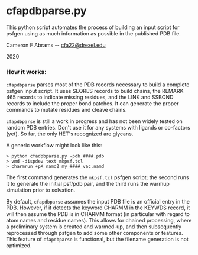 # cfapdbparse.py

This python script automates the process of building an input script for psfgen using as much information as possible in the published PDB file.  

Cameron F Abrams -- cfa22@drexel.edu

2020


### How it works:

`cfapdbparse` parses most of the PDB records necessary to build a complete psfgen input script.  It uses SEQRES records to build chains, the REMARK 465 records to indicate missing residues, and the LINK and SSBOND records to include the proper bond patches.  It can generate the proper commands to mutate residues and cleave chains.

`cfapdbparse` is still a work in progress and has not been widely tested on random PDB entries.  Don't use it for any systems with ligands or co-factors (yet).  So far, the only HET's recognized are glycans.

A generic workflow might look like this:

```
> python cfadpbparse.py -pdb ####.pdb
> vmd -dispdev text mkpsf.tcl
> charmrun +pX namd2 my_####_vac.namd
```

The first command generates the `mkpsf.tcl` psfgen script; the second runs it to generate the initial psf/pdb pair, and the third runs the warmup simulation prior to solvation.

By default, `cfapdbparse` assumes the input PDB file is an official entry in the PDB.  However, if it detects the keyword CHARMM in the KEYWDS record, it will then assume the PDB is in CHARMM format (in particular with regard to atom names and residue names).  This allows for chained processing, where a preliminary system is created and warmed-up, and then subsequently reprocessed through psfgen to add some other components or features.  This feature of `cfapdbparse` is functional, but the filename generation is not optimized.
